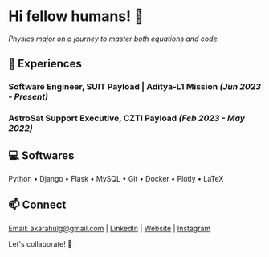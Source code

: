 
# Hi fellow humans! 👋

*Physics major on a journey to master both equations and code.*


## 🚀 Experiences

### **Software Engineer, SUIT Payload | Aditya-L1 Mission** *(Jun 2023 - Present)*
### **AstroSat Support Executive, CZTI Payload** *(Feb 2023 - May 2022)*

## 💻 Softwares
Python • Django • Flask • MySQL • Git • Docker • Plotly • LaTeX

## 📫 Connect
[Email: akarahulg@gmail.com](mailto:akarahulg@gmail.com) | [LinkedIn](https://www.linkedin.com/in/akarahulg) | [Website](https://thisisrahulg.xyz) | [Instagram](https://www.instagram.com/akarahulg/)

Let's collaborate! 🚀

